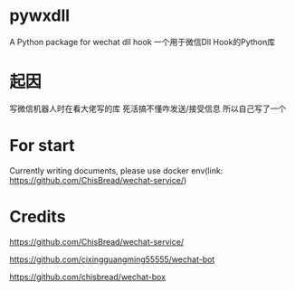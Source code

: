 # pywxdll

A Python package for wechat dll hook 一个用于微信Dll Hook的Python库

# 起因

写微信机器人时在看大佬写的库 死活搞不懂咋发送/接受信息 所以自己写了一个

# For start

Currently writing documents, please use docker env(link: https://github.com/ChisBread/wechat-service/)

# Credits

https://github.com/ChisBread/wechat-service/

https://github.com/cixingguangming55555/wechat-bot

https://github.com/chisbread/wechat-box
